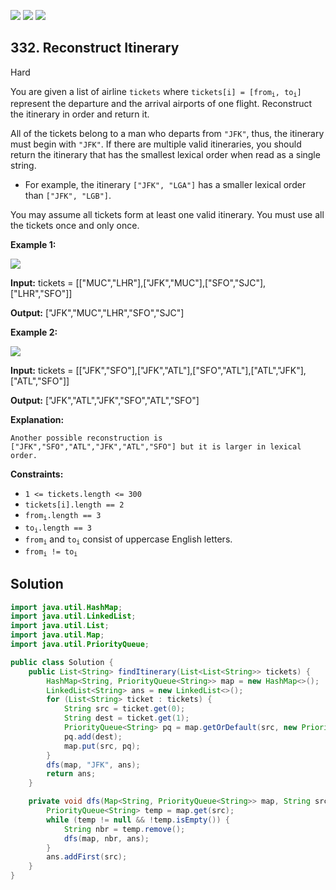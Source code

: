 [![](https://img.shields.io/github/stars/javadev/LeetCode-in-Java?label=Stars&style=flat-square)](https://github.com/javadev/LeetCode-in-Java)
[![](https://img.shields.io/github/forks/javadev/LeetCode-in-Java?label=Fork%20me%20on%20GitHub%20&style=flat-square)](https://github.com/javadev/LeetCode-in-Java/fork)
[![](https://img.shields.io/badge/-LeetCode%20in%20Kotlin-blue?style=flat-square)](https://github.com/javadev/LeetCode-in-Kotlin)

## 332\. Reconstruct Itinerary

Hard

You are given a list of airline `tickets` where <code>tickets[i] = [from<sub>i</sub>, to<sub>i</sub>]</code> represent the departure and the arrival airports of one flight. Reconstruct the itinerary in order and return it.

All of the tickets belong to a man who departs from `"JFK"`, thus, the itinerary must begin with `"JFK"`. If there are multiple valid itineraries, you should return the itinerary that has the smallest lexical order when read as a single string.

*   For example, the itinerary `["JFK", "LGA"]` has a smaller lexical order than `["JFK", "LGB"]`.

You may assume all tickets form at least one valid itinerary. You must use all the tickets once and only once.

**Example 1:**

![](https://assets.leetcode.com/uploads/2021/03/14/itinerary1-graph.jpg)

**Input:** tickets = \[\["MUC","LHR"],["JFK","MUC"],["SFO","SJC"],["LHR","SFO"]]

**Output:** ["JFK","MUC","LHR","SFO","SJC"] 

**Example 2:**

![](https://assets.leetcode.com/uploads/2021/03/14/itinerary2-graph.jpg)

**Input:** tickets = \[\["JFK","SFO"],["JFK","ATL"],["SFO","ATL"],["ATL","JFK"],["ATL","SFO"]]

**Output:** ["JFK","ATL","JFK","SFO","ATL","SFO"]

**Explanation:**

    Another possible reconstruction is
    ["JFK","SFO","ATL","JFK","ATL","SFO"] but it is larger in lexical order. 

**Constraints:**

*   `1 <= tickets.length <= 300`
*   `tickets[i].length == 2`
*   <code>from<sub>i</sub>.length == 3</code>
*   <code>to<sub>i</sub>.length == 3</code>
*   <code>from<sub>i</sub></code> and <code>to<sub>i</sub></code> consist of uppercase English letters.
*   <code>from<sub>i</sub> != to<sub>i</sub></code>

## Solution

```java
import java.util.HashMap;
import java.util.LinkedList;
import java.util.List;
import java.util.Map;
import java.util.PriorityQueue;

public class Solution {
    public List<String> findItinerary(List<List<String>> tickets) {
        HashMap<String, PriorityQueue<String>> map = new HashMap<>();
        LinkedList<String> ans = new LinkedList<>();
        for (List<String> ticket : tickets) {
            String src = ticket.get(0);
            String dest = ticket.get(1);
            PriorityQueue<String> pq = map.getOrDefault(src, new PriorityQueue<>());
            pq.add(dest);
            map.put(src, pq);
        }
        dfs(map, "JFK", ans);
        return ans;
    }

    private void dfs(Map<String, PriorityQueue<String>> map, String src, LinkedList<String> ans) {
        PriorityQueue<String> temp = map.get(src);
        while (temp != null && !temp.isEmpty()) {
            String nbr = temp.remove();
            dfs(map, nbr, ans);
        }
        ans.addFirst(src);
    }
}
```